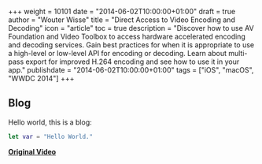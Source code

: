 +++
weight = 10101
date = "2014-06-02T10:00:00+01:00"
draft = true
author = "Wouter Wisse"
title = "Direct Access to Video Encoding and Decoding"
icon = "article"
toc = true
description = "Discover how to use AV Foundation and Video Toolbox to access hardware accelerated encoding and decoding services. Gain best practices for when it is appropriate to use a high-level or low-level API for encoding or decoding. Learn about multi-pass export for improved H.264 encoding and see how to use it in your app."
publishdate = "2014-06-02T10:00:00+01:00"
tags = ["iOS", "macOS", "WWDC 2014"]
+++

## Blog

Hello world, this is a blog:

```swift
let var = "Hello World."
```

[**Original Video**](https://developer.apple.com/videos/play/wwdc2014/513/)